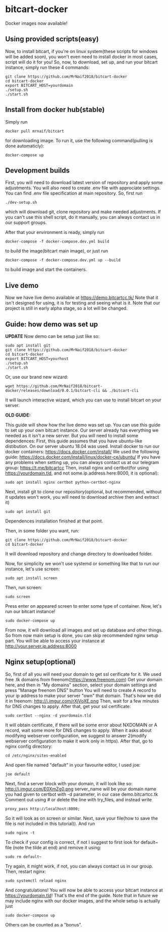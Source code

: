 # bitcart-docker

Docker images now available!

Using provided scripts(easy)
----------------------------
Now, to install bitcart, if you're on linux system(these scripts for windows will be added soon), 
you won't even need to install docker in most cases, script will do it for you!
So, now, to download, set up, and run your bitcart instance, simply run these 4 commands:

    git clone https://github.com/MrNaif2018/bitcart-docker
    cd bitcart-docker
    export BITCART_HOST=yourdomain
    ./setup.sh
    ./start.sh

Install from docker hub(stable)
------------------------------

Simply run

    docker pull mrnaif/bitcart
    
for downloading image.
To run it, use the following command(pulling is done automaticly):

    docker-compose up

    
Development builds
------------------

First, you will need to download latest version of repository and apply some adjustments.
You will also need to create .env file with approciate settings.
You can find .env file specification at main repository.
So, first run  

    ./dev-setup.sh
  
which will download git, clone repository and make needed adjustments. 
If you can't use this shell script, do it manually, 
you can always contact us in our support groups.

After that your environment is ready, simply run

    docker-compose -f docker-compose.dev.yml build 
    
to build the image(bitcart main image), or just run

    docker-compose -f docker-compose.dev.yml up --build
    
to build image and start the containers.

Live demo
---------
Now we have live demo available at https://demo.bitcartcc.tk/
Note that it isn't designed for using, it is for testing and seeing what is it.
Note that our project is still in early alpha stage, so a lot will be changed.

Guide: how demo was set up
--------------------------
**UPDATE**
Now demo can be setup just like so:

    sudo apt install git
    git clone https://github.com/MrNaif2018/bitcart-docker
    cd bitcart-docker
    export BITCART_HOST=yourhost
    ./setup.sh
    ./start.sh
    
Or, use our brand new wizard:

    wget https://github.com/MrNaif2018/bitcart-docker/releases/download/0.0.1/bitcart-cli && ./bitcart-cli
    
It will launch interactive wizard, which you can use to install bitcart on your server.
    
**OLD GUIDE:**
   
This guide will show how the live demo was set up.
You can use this guide to set up your own bitcart instance.
Our server already has everything we needed as it isn't a new server.
But you will need to install some dependences:
First, this guide assumes that you have ubuntu-like distibution. On our server ubuntu 18.04 was used.
Install docker to run our docker containers:
https://docs.docker.com/install/
We used the following guide:
https://docs.docker.com/install/linux/docker-ce/ubuntu/
If you have any problems when setting up, you can always contact us at our telegram group:
https://t.me/bitcartcc
Then, install nginx and certbot(for using https://yourdomain.tld, and not some.ip.address.here:8000, it is optional):

    sudo apt install nginx certbot python-certbot-nginx 
    
Next, install git to clone our repository(optional, but recommended, without it updates won't work,
you will need to download archive then and extract it)
    
    sudo apt install git
    
Dependences installation finished at that point.

Then, in some folder you want, run:

    git clone https://github.com/MrNaif2018/bitcart-docker
    cd bitcart-docker

It will download repository and change directory to downloaded folder.

Now, for simplicity we won't use systemd or something like that to run our instance, let's use screen:

    sudo apt install screen
    
Then, run screen:

    sudo screen
    
Press enter on appeared screen to enter some type of container.
Now, let's run our bitcart instance!

    sudo docker-compose up
    
From now, it will download all images and set up database and other things.
So from now main setup is done, you can skip recommended nginx setup part.
You will be able to access your instance at
http://your.server.ip.address:8000

Nginx setup(optional)
--------------------
So, first of all you will need your domain to get ssl cerificate for it.
We used free .tk domains from freenom(https://www.freenom.com)
Get your domain here, and then in "My domains" section, select your domain settings and
press "Manage freenom DNS" button
You will need to create A record to your ip address to make your server "own" that domain.
That's how we did it in freenom:
http://i.imgur.com/rXjVoXE.png
Then, wait for a few minutes for DNS changes to apply.
After that, get your ssl certificate:

    sudo certbot --nginx -d yourdomain.tld
   
It will obtain certificate, if there will be some error about NXDOMAIN or A record, wait some more for
DNS changes to apply.
When it asks about modifying webserver configuration, we suggest to answer 2(modify webserver
configuration to make it work only in https).
After that, go to nginx config directory:
    
    cd /etc/nginx/sites-enabled
    
And open file named "default" in your favourite editor, I used joe:

    joe default
    
Next, find a server block with your domain, it will look like so:
http://i.imgur.com/E0XmZg0.png
server_name will be your domain name you had given to certbot with -d parameter, in our case demo.bitcartcc.tk
Comment out using # or delete the line with try_files, and instead write

    proxy_pass http://localhost:8000;

So it will look as on screen or similar.
Next, save your file(how to save the file is not included in this tutorial)).
And run 
    
    sudo nginx -t
    
To check if your config is correct, if not I suggest to first look for
default~ file (note the tilde at end) and remove it using:
    
    sudo rm default~
    
Try again, it might work, if not, you can always contact us in our group.
Then, restart nginx:

    sudo systemctl reload nginx
    
And congratulations! You will now be able to access your bitcart instance at
https://yourdomain.tld!
That's the end of the guide. Note that in future we may include nginx with our docker images, and the whole setup is actually just

    sudo docker-compose up
    
Others can be counted as a "bonus".

